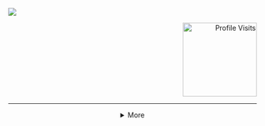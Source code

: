 <p>
 <img src="https://capsule-render.vercel.app/api?type=slice&height=100&color=0:6816db,100:21044a&text=Hola!&fontAlign=10&section=header&reversal=true&fontColor=d7cfe3&fontAlignY=42&fontSize=80&desc=Welcome%20to%20my%20tech%20corner&descAlignY=33&descAlign=31&descSize=25"/>
</p>

<div  align="right">

<img src="https://komarev.com/ghpvc/?username=aditiiprasad&color=941295&label=Profile+Visits" alt="Profile Visits" width="150"/>

</div>

<hr>

<details align="center">
<summary>More</summary>
<h5>About me</h5>

```
Name: Aditi
From: Gurgaon, Haryana, India
Education: Pursuing B.Tech in Computer Science and Engineering from BIT Mesra,
           2nd Year

Interested in dev and lego
```

<h5><b>Things I know-</b></h5>

<h6>Languages</h6>
<img src="https://skillicons.dev/icons?i=java,c,javascript,python" width="150" />
<h6>Technologies/Frameworks:</h6>
<img src="https://skillicons.dev/icons?i=html,css,bootstrap,react,angular,nodejs,express,mongodb,mysql,git,github,vscode,idea" width="375" />

<h5><b>Some Stats-</b></h5>

<img src="https://github-readme-stats.vercel.app/api/top-langs/?username=aditiiprasad&theme=radical&show_icons=true&hide_border=true&layout=compact" alt="aditiiprasad's GitHub Stats" width="300" />

 <img src="https://github-readme-streak-stats.herokuapp.com/?user=aditiiprasad&theme=radical&hide_border=false" width="300"/>


<h5><b>Coding Profiles-</b></h5>
<p?>
 
 <a href="https://leetcode.com/u/aditiiprasad/">
  <img src="https://upload.wikimedia.org/wikipedia/commons/8/8e/LeetCode_Logo_1.png?20190719232508" alt="leetcode" height="30" >
</a>

<a href="https://www.hackerrank.com/profile/aditiiprasad">
  <img src="https://upload.wikimedia.org/wikipedia/commons/thumb/4/40/HackerRank_Icon-1000px.png/900px-HackerRank_Icon-1000px.png" alt="hackerrank" height="30" >
</a>
</p>

<!-- <p>
 
 <a href="https://leetcode.com/u/aditiiprasad/">
  <img src="https://upload.wikimedia.org/wikipedia/commons/8/8e/LeetCode_Logo_1.png?20190719232508" alt="leetcode" height="50" >
</a>

<a href="https://www.hackerrank.com/profile/aditiiprasad">
  <img src="https://upload.wikimedia.org/wikipedia/commons/thumb/4/40/HackerRank_Icon-1000px.png/900px-HackerRank_Icon-1000px.png" alt="hackerrank" height="50" >
</a>
 
 <a href="https://codeforces.com/profile/aditiiprasad">
  <img src="https://cdn.iconscout.com/icon/free/png-512/free-code-forces-3521352-2944796.png?f=webp&w=512" alt="codeforces" height="50" >
</a>
 
 <a href="https://www.geeksforgeeks.org/user/aditiiprasad/">
  <img src="https://repository-images.githubusercontent.com/389729275/371ba38b-8a03-4bff-916c-c3fa5396ceda" alt="geeksforgeeks" height="50" >
</a>
 
 <a href="https://www.interviewbit.com/profile/9adcfy_g8p/">
  <img src="https://images.crunchbase.com/image/upload/c_pad,h_170,w_170,f_auto,b_white,q_auto:eco,dpr_2/v1436904172/ogamz6kykgz4kdz25ztl.png" alt="interviewbit" height="50" >
</a>

 <a href="https://www.codechef.com/users/aditiiprasad">
  <img src="https://images.crunchbase.com/image/upload/c_pad,h_170,w_170,f_auto,b_white,q_auto:eco,dpr_2/zruiknbedz8yqafxbazb" alt="codechef" height="50" >
</a>
</p> -->

<h6> 🌐  Socials</h6>
<p>

[![Instagram](https://img.shields.io/badge/Instagram-%23E4405F.svg?logo=Instagram&logoColor=white)](https://instagram.com/aditiiprasad) [![LinkedIn](https://img.shields.io/badge/LinkedIn-%230077B5.svg?logo=linkedin&logoColor=white)](https://linkedin.com/in/aditiiprasad) [![X](https://img.shields.io/badge/X-black.svg?logo=X&logoColor=white)](https://x.com/aditiiprasad) [![Discord](https://img.shields.io/badge/Discord-%237289DA.svg?logo=discord&logoColor=white)](https://discord.gg/aditiiprasad)

 
</p>



<p align="center">
<a>Or,You can mail me here <a href="mailto:aditi03prasad@gmail.com">aditi03prasad@gmail.com</a>
</p>


<!-- <br>
<a href="https://git.io/typing-svg"><img src="https://readme-typing-svg.demolab.com?font=Libre+Baskerville&size=25&pause=1000&color=3f0785&random=false&width=435&lines=Thank+you+for+visiting+my+profile+" alt="Typing SVG" /></a>
</div>
<p align="center">
  <img src="https://capsule-render.vercel.app/api?type=waving&height=100&color=0:c40c96,100:060dc9&textBg=false&fontColor=0c0a8a&animation=fadeIn&fontSize=50&descAlignY=16&descAlign=0&fontAlign=48&reversal=false&section=footer"/>
</p> -->



</details>

